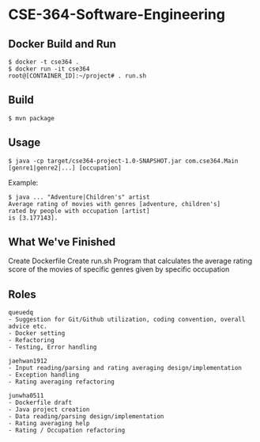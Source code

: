# CSE-364-Software-Engineering

## Docker Build and Run

```
$ docker -t cse364 .
$ docker run -it cse364
root@[CONTAINER_ID]:~/project# . run.sh
```

## Build

```
$ mvn package
```

## Usage

```
$ java -cp target/cse364-project-1.0-SNAPSHOT.jar com.cse364.Main [genre1|genre2|...] [occupation]
```

Example:

```
$ java ... "Adventure|Children's" artist
Average rating of movies with genres [adventure, children's]
rated by people with occupation [artist]
is [3.177143].
```

## What We've Finished
Create Dockerfile
Create run.sh
Program that calculates the average rating score of the movies of specific genres given by specific occupation

## Roles

```
queuedq
- Suggestion for Git/Github utilization, coding convention, overall advice etc.
- Docker setting
- Refactoring
- Testing, Error handling

jaehwan1912
- Input reading/parsing and rating averaging design/implementation
- Exception handling
- Rating averaging refactoring

junwha0511
- Dockerfile draft
- Java project creation
- Data reading/parsing design/implementation
- Rating averaging help
- Rating / Occupation refactoring
```
